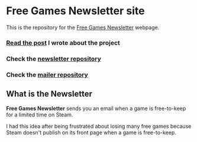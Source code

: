 # Free Games Newsletter site

This is the repository for the [Free Games Newsletter](https://www.freegamesnewsletter.com/) webpage.

### [Read the post](https://vccolombo.github.io/projects/freegamesnewsletter/) I wrote about the project

### Check the [newsletter repository](https://github.com/vccolombo/freegamesnewsletter-newsletter)

### Check the [mailer repository](https://github.com/vccolombo/freegamesnewsletter-mailer)

## What is the Newsletter

**Free Games Newsletter** sends you an email when a game is free-to-keep for a limited time on Steam.

I had this idea after being frustrated about losing many free games because Steam doesn't publish on its front page when a game is free-to-keep.
